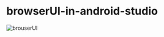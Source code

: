 # browserUI-in-android-studio

![brouserUI](https://user-images.githubusercontent.com/84270204/118394675-9bfd0500-b663-11eb-97e2-abc0c18c9e59.png)
